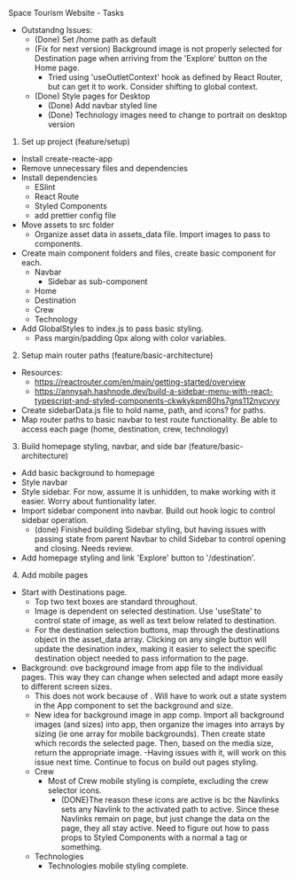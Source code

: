 Space Tourism Website - Tasks

- Outstandng Issues:
  - (Done) Set /home path as default
  - (Fix for next version) Background image is not properly selected for Destination page when arriving from the 'Explore' button on the Home page.
    - Tried using 'useOutletContext' hook as defined by React Router, but can get it to work. Consider shifting to global context.
  - (Done) Style pages for Desktop
    - (Done) Add navbar styled line
    - (Done) Technology images need to change to portrait on desktop version

1. Set up project (feature/setup)

- Install create-reacte-app
- Remove unnecessary files and dependencies
- Install dependencies
  - ESlint
  - React Route
  - Styled Components
  - add prettier config file
- Move assets to src folder
  - Organize asset data in assets_data file. Import images to pass to components.
- Create main component folders and files, create basic component for each.
  - Navbar
    - Sidebar as sub-component
  - Home
  - Destination
  - Crew
  - Technology
- Add GlobalStyles to index.js to pass basic styling.
  - Pass margin/padding 0px along with color variables.

2. Setup main router paths (feature/basic-architecture)

- Resources:
  - https://reactrouter.com/en/main/getting-started/overview
  - https://annysah.hashnode.dev/build-a-sidebar-menu-with-react-typescript-and-styled-components-ckwkykpm80hs7gns112nycvvy
- Create sidebarData.js file to hold name, path, and icons? for paths.
- Map router paths to basic navbar to test route functionality. Be able to access each page (home, destination, crew, technology)

3. Build homepage styling, navbar, and side bar (feature/basic-architecture)

- Add basic background to homepage
- Style navbar
- Style sidebar. For now, assume it is unhidden, to make working with it easier. Worry about funtionality later.
- Import sidebar component into navbar. Build out hook logic to control sidebar operation.
  - (done) Finished building Sidebar styling, but having issues with passing state from parent Navbar to child Sidebar to control opening and closing. Needs review.
- Add homepage styling and link 'Explore' button to '/destination'.

4. Add mobile pages

- Start with Destinations page.
  - Top two text boxes are standard throughout.
  - Image is dependent on selected destination. Use 'useState' to control state of image, as well as text below related to destination.
  - For the destination selection buttons, map through the destinations object in the asset_data array. Clicking on any single button will update the desination index, making it easier to select the specific destination object needed to pass information to the page.
- Background: ove background image from app file to the individual pages. This way they can change when selected and adapt more easily to different screen sizes.
  - This does not work because of <Outlet>. Will have to work out a state system in the App component to set the background and size.
  - New idea for background image in app comp. Import all background images (and sizes) into app, then organize the images into arrays by sizing (ie one array for mobile backgrounds). Then create state which records the selected page. Then, based on the media size, return the appropriate image.
    -Having issues with it, will work on this issue next time. Continue to focus on build out pages styling.
  - Crew
    - Most of Crew mobile styling is complete, excluding the crew selector icons.
      - (DONE)The reason these icons are active is bc the Navlinks sets any Navlink to the activated path to active. Since these Navlinks remain on page, but just change the data on the page, they all stay active. Need to figure out how to pass props to Styled Components with a normal a tag or something.
  - Technologies
    - Technologies mobile styling complete.
